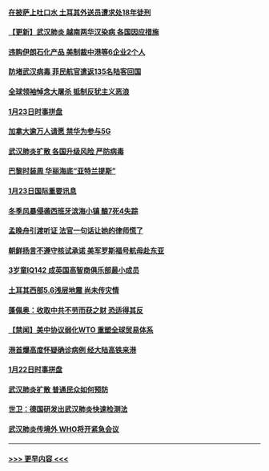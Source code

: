 #### [在披萨上吐口水 土耳其外送员遭求处18年徒刑](../pages/prog202/a102759979.md?t=01241644) 
#### [【更新】武汉肺炎 越南两华汉染病 各国因应措施](../pages/prog202/a102758911.md?t=01241644) 
#### [违购伊朗石化产品 美制裁中港等6企业2个人](../pages/prog202/a102759952.md?t=01241644) 
#### [防堵武汉病毒 菲民航官遣返135名陆客回国](../pages/prog202/a102759946.md?t=01241644) 
#### [全球领袖悼念大屠杀 抵制反犹主义恶浪](../pages/prog202/a102759678.md?t=01241644) 
#### [1月23日时事拼盘](../pages/prog202/a102759599.md?t=01241644) 
#### [加拿大逾万人请愿 禁华为参与5G](../pages/prog202/a102759553.md?t=01241644) 
#### [武汉肺炎扩散 各国升级风险 严防病毒](../pages/prog202/a102759400.md?t=01241644) 
#### [巴黎时装周 华丽海底“亚特兰提斯”](../pages/prog202/a102759217.md?t=01241644) 
#### [1月23日国际重要讯息](../pages/prog202/a102759199.md?t=01241644) 
#### [冬季风暴侵袭西班牙滨海小镇 酿7死4失踪](../pages/prog202/a102759119.md?t=01241644) 
#### [孟晚舟引渡听证 法官一句话让她的律师慌了](../pages/prog202/a102759060.md?t=01241644) 
#### [朝鲜扬言不遵守核试承诺 美军罗斯福号航母赴东亚](../pages/prog202/a102759001.md?t=01241644) 
#### [3岁童IQ142 成英国高智商俱乐部最小成员](../pages/prog202/a102758990.md?t=01241644) 
#### [土耳其西部5.6浅层地震 尚未传灾情](../pages/prog202/a102758903.md?t=01241644) 
#### [蓬佩奥：收取中共不劳而获之财 恐适得其反](../pages/prog202/a102758889.md?t=01241644) 
#### [【禁闻】美中协议弱化WTO 重塑全球贸易体系](../pages/prog202/a102758790.md?t=01241644) 
#### [港首爆高度怀疑确诊病例 经大陆高铁来港](../pages/prog202/a102758613.md?t=01241644) 
#### [1月22日时事拼盘](../pages/prog202/a102758615.md?t=01241644) 
#### [武汉肺炎扩散 普通民众如何预防](../pages/prog202/a102758504.md?t=01241644) 
#### [世卫：德国研发出武汉肺炎快速检测法](../pages/prog202/a102758495.md?t=01241644) 
#### [武汉肺炎传境外 WHO将开紧急会议](../pages/prog202/a102758437.md?t=01241644) 

----
#### [ >>> 更早内容 <<< ](../indexes/prog202-earlier.md)
